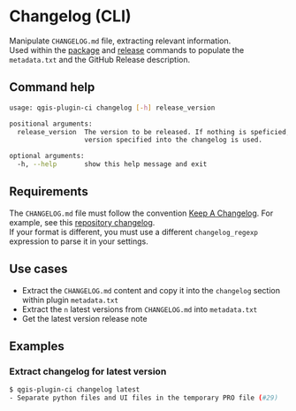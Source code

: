 # Changelog (CLI)

Manipulate `CHANGELOG.md` file, extracting relevant information.  
Used within the [package](cli_package) and [release](cli_release) commands to populate the `metadata.txt` and the GitHub Release description.

## Command help

```bash
usage: qgis-plugin-ci changelog [-h] release_version

positional arguments:
  release_version  The version to be released. If nothing is speficied, the latest
                   version specified into the changelog is used.

optional arguments:
  -h, --help       show this help message and exit
```

## Requirements

The `CHANGELOG.md` file must follow the convention [Keep A Changelog](https://keepachangelog.com/). For example, see this [repository changelog](https://github.com/opengisch/qgis-plugin-ci/blob/master/CHANGELOG.md).  
If your format is different, you must use a different `changelog_regexp` expression to parse it in your settings.

## Use cases

- Extract the `CHANGELOG.md` content and copy it into the `changelog` section within plugin `metadata.txt`
- Extract the `n` latest versions from `CHANGELOG.md` into `metadata.txt`
- Get the latest version release note

## Examples

### Extract changelog for latest version

```bash
$ qgis-plugin-ci changelog latest
- Separate python files and UI files in the temporary PRO file (#29)
```
